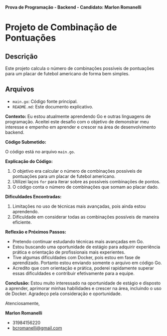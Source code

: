 **Prova de Programação - Backend - Candidato: Marlon Romanelli**

# Projeto de Combinação de Pontuações

## Descrição
Este projeto calcula o número de combinações possíveis de pontuações para um placar de futebol americano de forma bem simples.

## Arquivos
- `main.go`: Código fonte principal.
- `README.md`: Este documento explicativo.

**Contexto:**
Eu estou atualmente aprendendo Go e outras linguagens de programação. Aceitei este desafio com o objetivo de demonstrar meu interesse e empenho em aprender e crescer na área de desenvolvimento backend.

**Código Submetido:**

O código está no arquivo `main.go`.

**Explicação do Código:**
1. O objetivo era calcular o número de combinações possíveis de pontuações para um placar de futebol americano.
2. Utilizei laços `for` para iterar sobre as possíveis combinações de pontos.
3. O código conta o número de combinações que somam ao placar dado.

**Dificuldades Encontradas:**
1. Limitações no uso de técnicas mais avançadas, pois ainda estou aprendendo.
2. Dificuldade em considerar todas as combinações possíveis de maneira eficiente.

**Reflexão e Próximos Passos:**
- Pretendo continuar estudando técnicas mais avançadas em Go.
- Estou buscando uma oportunidade de estágio para adquirir experiência prática e orientação de profissionais mais experientes.
- Tive algumas dificuldades com Docker, pois estou em fase de aprendizado. Portanto estou enviando somente o arquivo em código Go.
- Acredito que com orientação e prática, poderei rapidamente superar essas dificuldades e contribuir efetivamente para a equipe.

**Conclusão:**
Estou muito interessado na oportunidade de estágio e disposto a aprender, aprimorar minhas habilidades e crescer na área, incluindo o uso de Docker. Agradeço pela consideração e oportunidade.

Atenciosamente,

**Marlon Romanelli**
- 31984156220
- bcromanelli@gmail.com

